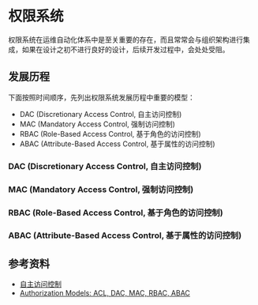 # 权限系统

权限系统在运维自动化体系中是至关重要的存在，而且常常会与组织架构进行集成，如果在设计之初不进行良好的设计，后续开发过程中，会处处受阻。

## 发展历程

下面按照时间顺序，先列出权限系统发展历程中重要的模型：

* DAC (Discretionary Access Control, 自主访问控制) 
* MAC (Mandatory Access Control, 强制访问控制)
* RBAC (Role-Based Access Control, 基于角色的访问控制)
* ABAC (Attribute-Based Access Control, 基于属性的访问控制)

### DAC (Discretionary Access Control, 自主访问控制) 

### MAC (Mandatory Access Control, 强制访问控制)

### RBAC (Role-Based Access Control, 基于角色的访问控制)

### ABAC (Attribute-Based Access Control, 基于属性的访问控制)

## 参考资料

* [自主访问控制](https://zh.wikipedia.org/wiki/%E8%87%AA%E4%B8%BB%E8%AE%BF%E9%97%AE%E6%8E%A7%E5%88%B6)
* [Authorization Models: ACL, DAC, MAC, RBAC, ABAC](http://dinolai.com/notes/others/authorization-models-acl-dac-mac-rbac-abac.html)

